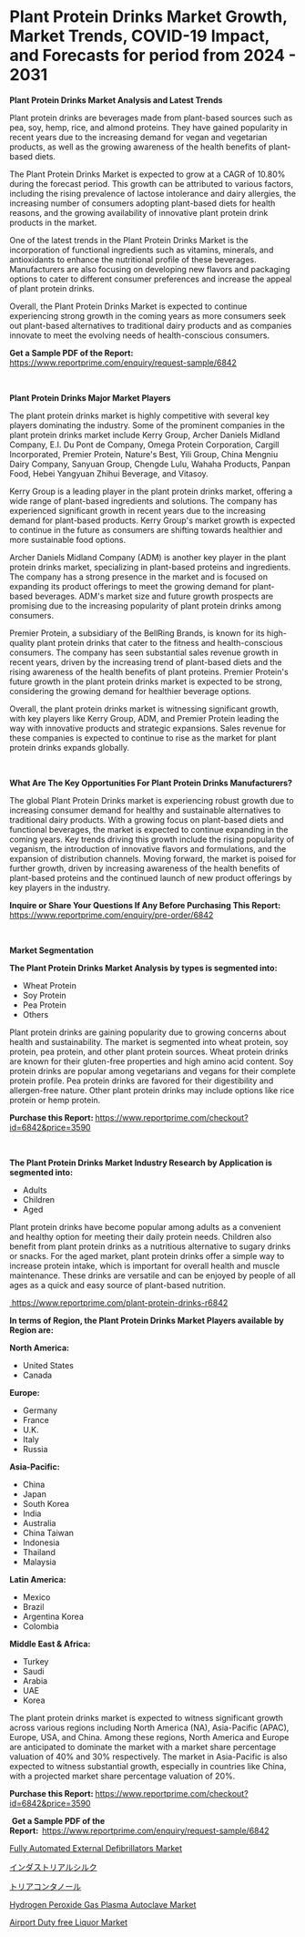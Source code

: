 <p><h1>Plant Protein Drinks Market Growth, Market Trends, COVID-19 Impact, and Forecasts for period from 2024 - 2031</h1></p><p><strong>Plant Protein Drinks Market Analysis and Latest Trends</strong></p>
<p><p>Plant protein drinks are beverages made from plant-based sources such as pea, soy, hemp, rice, and almond proteins. They have gained popularity in recent years due to the increasing demand for vegan and vegetarian products, as well as the growing awareness of the health benefits of plant-based diets.</p><p>The Plant Protein Drinks Market is expected to grow at a CAGR of 10.80% during the forecast period. This growth can be attributed to various factors, including the rising prevalence of lactose intolerance and dairy allergies, the increasing number of consumers adopting plant-based diets for health reasons, and the growing availability of innovative plant protein drink products in the market.</p><p>One of the latest trends in the Plant Protein Drinks Market is the incorporation of functional ingredients such as vitamins, minerals, and antioxidants to enhance the nutritional profile of these beverages. Manufacturers are also focusing on developing new flavors and packaging options to cater to different consumer preferences and increase the appeal of plant protein drinks.</p><p>Overall, the Plant Protein Drinks Market is expected to continue experiencing strong growth in the coming years as more consumers seek out plant-based alternatives to traditional dairy products and as companies innovate to meet the evolving needs of health-conscious consumers.</p></p>
<p><strong>Get a Sample PDF of the Report:&nbsp;</strong> <a href="https://www.reportprime.com/enquiry/request-sample/6842">https://www.reportprime.com/enquiry/request-sample/6842</a></p>
<p>&nbsp;</p>
<p><strong>Plant Protein Drinks Major Market Players</strong></p>
<p><p>The plant protein drinks market is highly competitive with several key players dominating the industry. Some of the prominent companies in the plant protein drinks market include Kerry Group, Archer Daniels Midland Company, E.I. Du Pont de Company, Omega Protein Corporation, Cargill Incorporated, Premier Protein, Nature's Best, Yili Group, China Mengniu Dairy Company, Sanyuan Group, Chengde Lulu, Wahaha Products, Panpan Food, Hebei Yangyuan Zhihui Beverage, and Vitasoy.</p><p>Kerry Group is a leading player in the plant protein drinks market, offering a wide range of plant-based ingredients and solutions. The company has experienced significant growth in recent years due to the increasing demand for plant-based products. Kerry Group's market growth is expected to continue in the future as consumers are shifting towards healthier and more sustainable food options.</p><p>Archer Daniels Midland Company (ADM) is another key player in the plant protein drinks market, specializing in plant-based proteins and ingredients. The company has a strong presence in the market and is focused on expanding its product offerings to meet the growing demand for plant-based beverages. ADM's market size and future growth prospects are promising due to the increasing popularity of plant protein drinks among consumers.</p><p>Premier Protein, a subsidiary of the BellRing Brands, is known for its high-quality plant protein drinks that cater to the fitness and health-conscious consumers. The company has seen substantial sales revenue growth in recent years, driven by the increasing trend of plant-based diets and the rising awareness of the health benefits of plant proteins. Premier Protein's future growth in the plant protein drinks market is expected to be strong, considering the growing demand for healthier beverage options.</p><p>Overall, the plant protein drinks market is witnessing significant growth, with key players like Kerry Group, ADM, and Premier Protein leading the way with innovative products and strategic expansions. Sales revenue for these companies is expected to continue to rise as the market for plant protein drinks expands globally.</p></p>
<p>&nbsp;</p>
<p><strong>What Are The Key Opportunities For Plant Protein Drinks Manufacturers?</strong></p>
<p><p>The global Plant Protein Drinks market is experiencing robust growth due to increasing consumer demand for healthy and sustainable alternatives to traditional dairy products. With a growing focus on plant-based diets and functional beverages, the market is expected to continue expanding in the coming years. Key trends driving this growth include the rising popularity of veganism, the introduction of innovative flavors and formulations, and the expansion of distribution channels. Moving forward, the market is poised for further growth, driven by increasing awareness of the health benefits of plant-based proteins and the continued launch of new product offerings by key players in the industry.</p></p>
<p><strong>Inquire or Share Your Questions If Any Before Purchasing This Report:</strong> <a href="https://www.reportprime.com/enquiry/pre-order/6842">https://www.reportprime.com/enquiry/pre-order/6842</a></p>
<p>&nbsp;</p>
<p><strong>Market Segmentation</strong></p>
<p><strong>The Plant Protein Drinks Market Analysis by types is segmented into:</strong></p>
<p><ul><li>Wheat Protein</li><li>Soy Protein</li><li>Pea Protein</li><li>Others</li></ul></p>
<p><p>Plant protein drinks are gaining popularity due to growing concerns about health and sustainability. The market is segmented into wheat protein, soy protein, pea protein, and other plant protein sources. Wheat protein drinks are known for their gluten-free properties and high amino acid content. Soy protein drinks are popular among vegetarians and vegans for their complete protein profile. Pea protein drinks are favored for their digestibility and allergen-free nature. Other plant protein drinks may include options like rice protein or hemp protein.</p></p>
<p><strong>Purchase this Report:&nbsp;</strong><a href="https://www.reportprime.com/checkout?id=6842&price=3590">https://www.reportprime.com/checkout?id=6842&price=3590</a></p>
<p>&nbsp;</p>
<p><strong>The Plant Protein Drinks Market Industry Research by Application is segmented into:</strong></p>
<p><ul><li>Adults</li><li>Children</li><li>Aged</li></ul></p>
<p><p>Plant protein drinks have become popular among adults as a convenient and healthy option for meeting their daily protein needs. Children also benefit from plant protein drinks as a nutritious alternative to sugary drinks or snacks. For the aged market, plant protein drinks offer a simple way to increase protein intake, which is important for overall health and muscle maintenance. These drinks are versatile and can be enjoyed by people of all ages as a quick and easy source of plant-based nutrition.</p></p>
<p><a href="https://www.reportprime.com/plant-protein-drinks-r6842">&nbsp;https://www.reportprime.com/plant-protein-drinks-r6842</a></p>
<p><strong>In terms of Region, the Plant Protein Drinks Market Players available by Region are:</strong></p>
<p>
    <p> <strong> North America: </strong>
        <ul>
            <li>United States</li>
            <li>Canada</li>
        </ul>
        </p> 
    <p> <strong> Europe: </strong>
        <ul>
            <li>Germany</li>
            <li>France</li>
            <li>U.K.</li>
            <li>Italy</li>
            <li>Russia</li>
        </ul>
        </p> 
    <p> <strong> Asia-Pacific: </strong>
        <ul>
            <li>China</li>
            <li>Japan</li>
            <li>South Korea</li>
            <li>India</li>
            <li>Australia</li>
            <li>China Taiwan</li>
            <li>Indonesia</li>
            <li>Thailand</li>
            <li>Malaysia</li>
        </ul>
        </p> 
    <p> <strong> Latin America: </strong>
        <ul>
            <li>Mexico</li>
            <li>Brazil</li>
            <li>Argentina Korea</li>
            <li>Colombia</li>
        </ul>
        </p> 
    <p> <strong> Middle East & Africa: </strong>
        <ul>
            <li>Turkey</li>
            <li>Saudi</li>
            <li>Arabia</li>
            <li>UAE</li>
            <li>Korea</li>
        </ul>
    </p>
    </p>
<p><p>The plant protein drinks market is expected to witness significant growth across various regions including North America (NA), Asia-Pacific (APAC), Europe, USA, and China. Among these regions, North America and Europe are anticipated to dominate the market with a market share percentage valuation of 40% and 30% respectively. The market in Asia-Pacific is also expected to witness substantial growth, especially in countries like China, with a projected market share percentage valuation of 20%.</p></p>
<p><strong>Purchase this Report: </strong><a href="https://www.reportprime.com/checkout?id=6842&price=3590">https://www.reportprime.com/checkout?id=6842&price=3590</a></p>
<p>&nbsp;<strong>Get a Sample PDF of the Report:&nbsp;&nbsp;</strong><a href="https://www.reportprime.com/enquiry/request-sample/6842">https://www.reportprime.com/enquiry/request-sample/6842</a></p>
<p><strong></strong></p>
<p><p><a href="https://medium.com/@amanda.hamilton54645/deep-dive-into-the-fully-automated-external-defibrillators-market-itstrends-market-segmentation-674766566f07">Fully Automated External Defibrillators Market</a></p><p><a href="https://medium.com/@lorrainethompson10/%E5%B7%A5%E6%A5%AD%E7%94%A8%E3%82%B7%E3%83%AB%E3%82%AF%E5%B8%82%E5%A0%B4%E3%81%AE%E8%A6%8F%E6%A8%A1-%E6%9C%AC%E7%89%A9%E3%81%AE%E3%82%B7%E3%83%AB%E3%82%AF-%E5%90%88%E6%88%90%E3%82%B7%E3%83%AB%E3%82%AF-%E3%82%BF%E3%83%83%E3%82%B5%E3%82%B7%E3%83%AB%E3%82%AF-%E4%BA%BA%E5%B7%A5%E3%82%B7%E3%83%AB%E3%82%AF-%E5%90%88%E7%B9%8A%E3%82%B7%E3%83%AB%E3%82%AF-%E3%81%9D%E3%81%AE%E4%BB%96-%E8%A3%BD%E5%93%81-%E8%A1%A3%E9%A1%9E%E3%81%A8%E3%82%A2%E3%82%AF%E3%82%BB%E3%82%B5%E3%83%AA%E3%83%BC-%E5%AE%B6%E5%BA%AD%E7%94%A8%E3%83%86%E3%82%AD%E3%82%B9%E3%82%BF%E3%82%A4%E3%83%AB-%E3%81%9D%E3%81%AE%E4%BB%96-%E3%81%AB%E3%81%A4%E3%81%84%E3%81%A6-%E3%82%B0%E3%83%AD%E3%83%BC%E3%83%90%E3%83%AB%E7%94%A3%E6%A5%AD%E5%88%86%E6%9E%90-%E3%82%B7%E3%82%A7%E3%82%A2-%E6%88%90%E9%95%B7-%E3%83%88%E3%83%AC-3eddf601174a">インダストリアルシルク</a></p><p><a href="https://medium.com/@s.guest01/%E3%82%B0%E3%83%AD%E3%83%BC%E3%83%90%E3%83%AB%E3%83%88%E3%83%AA%E3%82%A2%E3%82%B3%E3%83%B3%E3%82%BF%E3%83%8E%E3%83%BC%E3%83%AB%E5%B8%82%E5%A0%B4%E3%81%AE%E3%83%88%E3%83%AC%E3%83%B3%E3%83%89-%E6%88%90%E9%95%B7%E6%A9%9F%E4%BC%9A%E3%81%A8%E8%AA%B2%E9%A1%8C%E3%81%AB%E5%AF%BE%E3%81%99%E3%82%8B%E6%B4%9E%E5%AF%9F-2024%E5%B9%B4%E3%81%8B%E3%82%892031%E5%B9%B4%E3%81%BE%E3%81%A7-b910c2d2596c">トリアコンタノール</a></p><p><a href="https://medium.com/@carol.alsopr44536/hydrogen-peroxide-gas-plasma-autoclave-market-a-global-and-regional-analysis-focus-on-region-31509a0e6242">Hydrogen Peroxide Gas Plasma Autoclave Market</a></p><p><a href="https://github.com/mhrnetwork1/Market-Research-Report-List-1/blob/main/airport-duty-free-liquor-market.md">Airport Duty free Liquor Market</a></p></p>